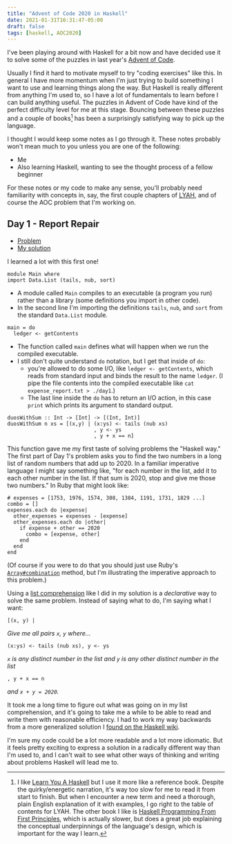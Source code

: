 ```yaml
---
title: "Advent of Code 2020 in Haskell"
date: 2021-01-31T16:31:47-05:00
draft: false
tags: [haskell, AOC2020]
---
```


I've been playing around with Haskell for a bit now and have decided use it to solve some of the puzzles in last year's [Advent of Code](https://adventofcode.com).

Usually I find it hard to motivate myself to try "coding exercises" like this.
In general I have more momentum when I'm just trying to build something I want to use and learning things along the way.
But Haskell is really different from anything I'm used to, so I have a lot of fundamentals to learn before I can build anything useful.
The puzzles in Advent of Code have kind of the perfect difficulty level for me at this stage.
Bouncing between these puzzles and a couple of books[^books] has been a surprisingly satisfying way to pick up the language.

I thought I would keep some notes as I go through it.
These notes probably won't mean much to you unless you are one of the following:

- Me
- Also learning Haskell, wanting to see the thought process of a fellow beginner

For these notes or my code to make any sense, you'll probably need familiarity with concepts in, say, the first couple chapters of [LYAH](http://learnyouahaskell.com), and of course the AOC problem that I'm working on.


## Day 1 - Report Repair

- [Problem](https://adventofcode.com/2020/day/1)
- [My solution](https://github.com/brendantang/aoc_2020_haskell/blob/main/day1/day1.hs)

I learned a lot with this first one!

```
module Main where
import Data.List (tails, nub, sort)
```

- A module called `Main` compiles to an executable (a program you run) rather than a library (some definitions you import in other code).
- In the second line I'm importing the definitions `tails`, `nub`, and `sort` from the standard `Data.List` module.

```
main = do
  ledger <- getContents
```

- The function called `main` defines what will happen when we run the compiled executable.
- I still don't quite understand `do` notation, but I get that inside of `do`:
  - you're allowed to do some I/O, like `ledger <- getContents`, which reads from standard input and binds the result to the name `ledger`.
    (I pipe the file contents into the compiled executable like `cat expense_report.txt > ./day1`.)
  - The last line inside the `do` has to return an I/O action, in this case `print` which prints its argument to standard output.

```
duosWithSum :: Int -> [Int] -> [(Int, Int)]
duosWithSum n xs = [(x,y) | (x:ys) <- tails (nub xs)
                            , y <- ys
                            , y + x == n]
```

This function gave me my first taste of solving problems the "Haskell way."
The first part of Day 1's problem asks you to find the two numbers in a long list of random numbers that add up to 2020.
In a familiar imperative language I might say something like, 
"for each number in the list, add it to each other number in the list. 
If that sum is 2020, stop and give me those two numbers."
In Ruby that might look like:

```
# expenses = [1753, 1976, 1574, 308, 1384, 1191, 1731, 1829 ...]
combo = []
expenses.each do |expense|
  other_expenses = expenses - [expense]
  other_expenses.each do |other|
    if expense + other == 2020
      combo = [expense, other]
    end
  end
end 
```

(Of course if you were to do that you should just use Ruby's [`Array#combination`](https://docs.ruby-lang.org/en/3.0.0/Array.html#method-i-combination) method, but I'm illustrating the imperative approach to this problem.)

Using a [list comprehension](http://learnyouahaskell.com/starting-out#im-a-list-comprehension) like I did in my solution is a _declarative_ way to solve the same problem.
Instead of saying what to do, I'm saying what I want: 

  ```
  [(x, y) |
  ```    
  
_Give me all pairs `x`, `y` where..._
  
  ```
  (x:ys) <- tails (nub xs), y <- ys
  ```
  
_`x` is any distinct number in the list and `y` is any other distinct number in the list_
  
 ```
 , y + x == n
 ```     
 
_and `x + y = 2020`._

It took me a long time to figure out what was going on in my list comprehension, and it's going to take me a while to be able to read and write them with reasonable efficiency.
I had to work my way backwards from a more generalized solution I [found on the Haskell wiki](https://wiki.haskell.org/index.php?title=99_questions/Solutions/26&oldid=57435).

I'm sure my code could be a lot more readable and a lot more idiomatic.
But it feels pretty exciting to express a solution in a radically different way than I'm used to, and I can't wait to see what other ways of thinking and writing about problems Haskell will lead me to.


[^books]: I like [Learn You A Haskell](http://learnyouahaskell.com/chapters) but I use it more like a reference book.
Despite the quirky/energetic narration, it's way too slow for me to read it from start to finish.
But when I encounter a new term and need a thorough, plain English explanation of it with examples, I go right to the table of contents for LYAH.
  The other book I like is [Haskell Programming From First Principles](https://haskellbook.com), which is actually slower, but does a great job explaining the conceptual underpinnings of the language's design, which is important for the way I learn.
